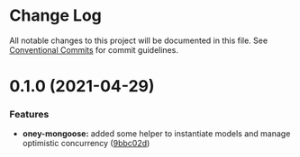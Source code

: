 # Change Log

All notable changes to this project will be documented in this file.
See [Conventional Commits](https://conventionalcommits.org) for commit guidelines.

# 0.1.0 (2021-04-29)


### Features

* **oney-mongoose:** added some helper to instantiate models and manage optimistic concurrency ([9bbc02d](https://dev.azure.com/OneyPay/OneyPay-API/_git/oney/commits/9bbc02da5bb4b2eb31ef35d53a9e06e5413e92ca))
